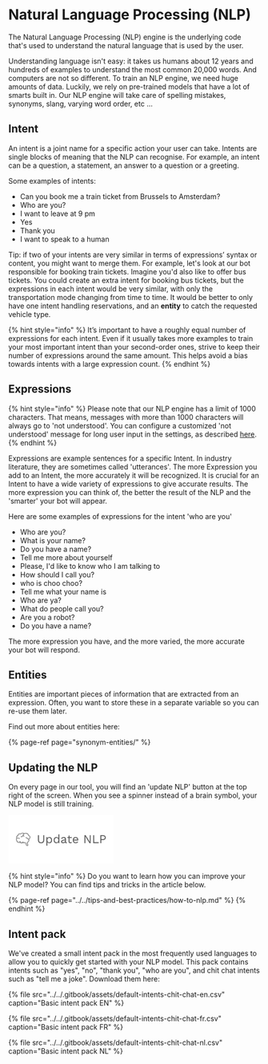 # Natural Language Processing \(NLP\)

The Natural Language Processing \(NLP\) engine is the underlying code that's used to understand the natural language that is used by the user.

Understanding language isn't easy: it takes us humans about 12 years and hundreds of examples to understand the most common 20,000 words. And computers are not so different. To train an NLP engine, we need huge amounts of data. Luckily, we rely on pre-trained models that have a lot of smarts built in. Our NLP engine will take care of spelling mistakes, synonyms, slang, varying word order, etc ...

## Intent

An intent is a joint name for a specific action your user can take. Intents are single blocks of meaning that the NLP can recognise. For example, an intent can be a question, a statement, an answer to a question or a greeting.

Some examples of intents:

* Can you book me a train ticket from Brussels to Amsterdam?
* Who are you?
* I want to leave at 9 pm
* Yes
* Thank you
* I want to speak to a human

Tip: if two of your intents are very similar in terms of expressions’ syntax or content, you might want to merge them. For example, let's look at our bot responsible for booking train tickets. Imagine you'd also like to offer bus tickets. You could create an extra intent for booking bus tickets, but the expressions in each intent would be very similar, with only the transportation mode changing from time to time. It would be better to only have one intent handling reservations, and an **entity** to catch the requested vehicle type. 

{% hint style="info" %}
It’s important to have a roughly equal number of expressions for each intent. Even if it usually takes more examples to train your most important intent than your second-order ones, strive to keep their number of expressions around the same amount. This helps avoid a bias towards intents with a large expression count.
{% endhint %}

## Expressions

{% hint style="info" %}
Please note that our NLP engine has a limit of 1000 characters. That means, messages with more than 1000 characters will always go to 'not understood'. You can configure a customized 'not understood' message for long user input in the settings, as described [here](https://docs.chatlayer.ai/bot-answers/settings#maximum-message-length). 
{% endhint %}

Expressions are example sentences for a specific Intent. In industry literature, they are sometimes called 'utterances'. The more Expression you add to an Intent, the more accurately it will be recognized. It is crucial for an Intent to have a wide variety of expressions to give accurate results. The more expression you can think of, the better the result of the NLP and the 'smarter' your bot will appear.

Here are some examples of expressions for the intent 'who are you'

* Who are you?
* What is your name?
* Do you have a name?
* Tell me more about yourself
* Please, I'd like to know who I am talking to
* How should I call you?
* who is choo choo?
* Tell me what your name is
* Who are ya?
* What do people call you?
* Are you a robot?
* Do you have a name?

The more expression you have, and the more varied, the more accurate your bot will respond.

## Entities

Entities are important pieces of information that are extracted from an expression. Often, you want to store these in a separate variable so you can re-use them later. 

Find out more about entities here:

{% page-ref page="synonym-entities/" %}

## Updating the NLP

On every page in our tool, you will find an 'update NLP' button at the top right of the screen. When you see a spinner instead of a brain symbol, your NLP model is still training.

![](../../.gitbook/assets/image%20%28162%29.png)

{% hint style="info" %}
Do you want to learn how you can improve your NLP model? You can find tips and tricks in the article below.

{% page-ref page="../../tips-and-best-practices/how-to-nlp.md" %}
{% endhint %}

## Intent pack

We've created a small intent pack in the most frequently used languages to allow you to quickly get started with your NLP model. This pack contains intents such as "yes", "no", "thank you", "who are you", and chit chat intents such as "tell me a joke". Download them here:

{% file src="../../.gitbook/assets/default-intents-chit-chat-en.csv" caption="Basic intent pack EN" %}

{% file src="../../.gitbook/assets/default-intents-chit-chat-fr.csv" caption="Basic intent pack FR" %}

{% file src="../../.gitbook/assets/default-intents-chit-chat-nl.csv" caption="Basic intent pack NL" %}


